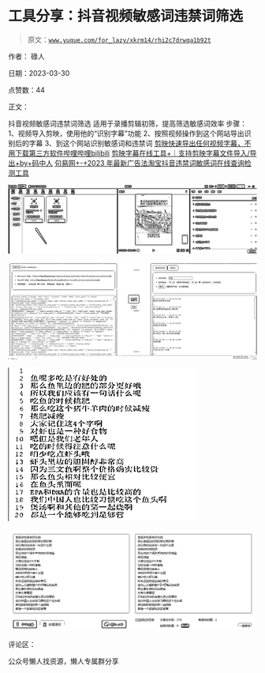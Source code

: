 # 工具分享：抖音视频敏感词违禁词筛选

> 原文：[`www.yuque.com/for_lazy/xkrm14/rhi2c7drwqa1b92t`](https://www.yuque.com/for_lazy/xkrm14/rhi2c7drwqa1b92t)

作者： 碌人

日期：2023-03-30

点赞数：44

正文：

抖音视频敏感词违禁词筛选 适用于录播剪辑初筛，提高筛选敏感词效率 步骤： 1、视频导入剪映，使用他的“识别字幕”功能 2、按照视频操作到这个网站导出识别后的字幕 3、到这个网站识别敏感词和违禁词 [剪映快速导出任何视频字幕，不用下载第三方软件哔哩哔哩bilibili](https://www.bilibili.com/video/BV16L4y1v7vo) [剪映字幕在线工具+｜支持剪映字幕文件导入/导出+by+码中人](https://jy.mzh.ren/) [句易网+-+2023 年最新广告法淘宝抖音违禁词敏感词在线查询检测工具](http://www.ju1.cn/)

![](img/49ffccd057e8aef8d5c8cb83f2428e59.png)  

![](img/74a989e293253b656515d83f4413df2c.png)  

![](img/cb6b1ae9ee225c0290eedf23fa3cc6aa.png)  

![](img/766992f31fe02f867465b8431b17cfbb.png)  

评论区：

公众号懒人找资源，懒人专属群分享

